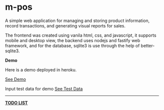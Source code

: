 # m-pos

A simple web application for managing and storing product information, record transactions, and generating visual reports for sales.

The frontend was created using vanila html, css, and javascript, it supports mobile and desktop view, the backend uses nodejs and fastify web framework, and for the database, sqlite3 is use through the help of better-sqlite3.

**Demo**

Here is a demo deployed in heroku.

[See Demo](#)

Input test data for demo [See Test Data](test-data.md)

------

**[TODO LIST](todo.md)**